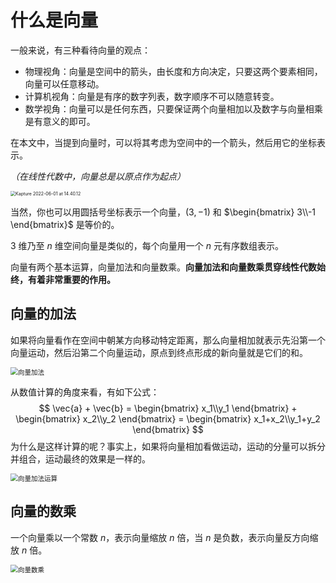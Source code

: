 
# 什么是向量

一般来说，有三种看待向量的观点：

* 物理视角：向量是空间中的箭头，由长度和方向决定，只要这两个要素相同， 向量可以任意移动。
* 计算机视角：向量是有序的数字列表，数字顺序不可以随意转变。
* 数学视角：向量可以是任何东西，只要保证两个向量相加以及数字与向量相乘是有意义的即可。

在本文中，当提到向量时，可以将其考虑为空间中的一个箭头，然后用它的坐标表示。

*（在线性代数中，向量总是以原点作为起点）*

<img class="img-shadow" src="https://tva1.sinaimg.cn/large/e6c9d24egy1h2sqokuimsg20u00gw787.gif" alt="Kapture 2022-06-01 at 14.40.12" style="zoom: 50%;" />

当然，你也可以用圆括号坐标表示一个向量，$(3,-1)$ 和 $\begin{bmatrix} 3\\-1 \end{bmatrix}$ 是等价的。

3 维乃至 $n$ 维空间向量是类似的，每个向量用一个 $n$ 元有序数组表示。

向量有两个基本运算，向量加法和向量数乘。**向量加法和向量数乘贯穿线性代数始终，有着非常重要的作用。**

## 向量的加法

如果将向量看作在空间中朝某方向移动特定距离，那么向量相加就表示先沿第一个向量运动，然后沿第二个向量运动，原点到终点形成的新向量就是它们的和。

<img class="img-shadow" src="https://tva1.sinaimg.cn/large/e6c9d24egy1h2sw0fhdaqg20k00b945j.gif" alt="向量加法" style="zoom: 75%;" />


从数值计算的角度来看，有如下公式：
$$
\vec{a} + \vec{b} = \begin{bmatrix} x_1\\y_1 \end{bmatrix} + \begin{bmatrix} x_2\\y_2 \end{bmatrix} = \begin{bmatrix} x_1+x_2\\y_1+y_2 \end{bmatrix}
$$
为什么是这样计算的呢？事实上，如果将向量相加看做运动，运动的分量可以拆分并组合，运动最终的效果是一样的。

<img class="img-shadow" src="https://tva1.sinaimg.cn/large/e6c9d24egy1h2tv852leeg20k00b9wqe.gif" alt="向量加法运算" style="zoom:75%;" />

## 向量的数乘

一个向量乘以一个常数 $n$，表示向量缩放 $n$ 倍，当 $n$ 是负数，表示向量反方向缩放 $n$ 倍。

<img class="img-shadow" src="https://tva1.sinaimg.cn/large/e6c9d24egy1h2sw03zpswg20k00b9n0n.gif" alt="向量数乘" style="zoom: 75%;" />